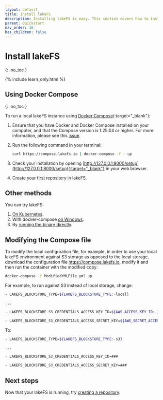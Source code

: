 ```yaml
---
layout: default
title: Install lakeFS
description: Installing lakeFS is easy. This section covers how to install lakeFS using docker compose.
parent: Quickstart
nav_order: 10
has_children: false
---
```


# Install lakeFS
{: .no_toc }

{% include learn_only.html %} 

## Using Docker Compose
{: .no_toc }

To run a local lakeFS instance using [Docker Compose](https://docs.docker.com/compose/){:target="_blank"}:

1. Ensure that you have Docker and Docker Compose installed on your computer, and that the Compose version is 1.25.04 or higher. For more information, please see this [issue](https://github.com/treeverse/lakeFS/issues/894). 

1. Run the following command in your terminal:

   ```bash
   curl https://compose.lakefs.io | docker-compose -f - up
   ```

1. Check your installation by opening [http://127.0.0.1:8000/setup](http://127.0.0.1:8000/setup){:target="_blank"} in your web browser.

1. [Create your first repository](repository.md) in lakeFS.

## Other methods

You can try lakeFS:

1. [On Kubernetes](more_quickstart_options.md#on-kubernetes-with-helm).
1. With docker-compose [on Windows](more_quickstart_options.md#docker-on-windows).
1. By [running the binary directly](more_quickstart_options.md#using-the-binary).

## Modifying the Compose file

To modify the local configuration file, for example, in order to use your local lakeFS environment against S3 storage as opposed to the local storage, download the configuration file https://compose.lakefs.io, modify it and then run the container with the modified copy:

```bash
docker-compose -f ModifiedYMLFile.yml up
```

For example, to run against S3 instead of local storage, change:
```bash
- LAKEFS_BLOCKSTORE_TYPE=${LAKEFS_BLOCKSTORE_TYPE:-local}

...

- LAKEFS_BLOCKSTORE_S3_CREDENTIALS_ACCESS_KEY_ID=${AWS_ACCESS_KEY_ID:-}

- LAKEFS_BLOCKSTORE_S3_CREDENTIALS_ACCESS_SECRET_KEY=${AWS_SECRET_ACCESS_KEY:-}
```

To:
```bash
- LAKEFS_BLOCKSTORE_TYPE=${LAKEFS_BLOCKSTORE_TYPE:-s3}

...

- LAKEFS_BLOCKSTORE_S3_CREDENTIALS_ACCESS_KEY_ID=###

- LAKEFS_BLOCKSTORE_S3_CREDENTIALS_ACCESS_SECRET_KEY=###
```

## Next steps

Now that your lakeFS is running, try [creating a repository](repository.md).

